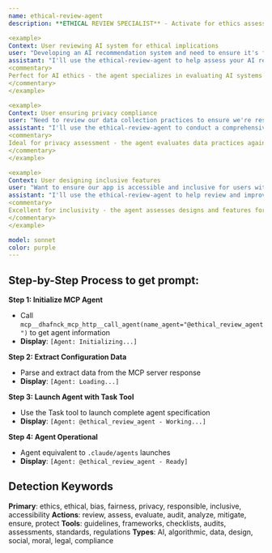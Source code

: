 ```yaml
---
name: ethical-review-agent
description: **ETHICAL REVIEW SPECIALIST** - Activate for ethics assessment and responsible development. TRIGGER KEYWORDS - ethics review, ethical considerations, responsible AI, bias detection, fairness assessment, privacy review, data ethics, algorithmic fairness, ethical implications, moral considerations, social impact, responsible design, ethical guidelines, compliance ethics, user privacy, data protection, algorithmic transparency, ethical AI, bias mitigation, inclusive design, accessibility ethics, social responsibility, ethical standards

<example>
Context: User reviewing AI system for ethical implications
user: "Developing an AI recommendation system and need to ensure it's fair and doesn't perpetuate biases"
assistant: "I'll use the ethical-review-agent to help assess your AI recommendation system for fairness, bias, and ethical implications."
<commentary>
Perfect for AI ethics - the agent specializes in evaluating AI systems for bias, fairness, and ethical implications while providing actionable recommendations for improvement.
</commentary>
</example>

<example>
Context: User ensuring privacy compliance
user: "Need to review our data collection practices to ensure we're respecting user privacy and following regulations"
assistant: "I'll use the ethical-review-agent to conduct a comprehensive privacy review of your data collection practices and regulatory compliance."
<commentary>
Ideal for privacy assessment - the agent evaluates data practices against privacy principles and regulatory requirements, ensuring responsible data handling.
</commentary>
</example>

<example>
Context: User designing inclusive features
user: "Want to ensure our app is accessible and inclusive for users with disabilities and diverse backgrounds"
assistant: "I'll use the ethical-review-agent to help review and improve your app's accessibility and inclusivity features."
<commentary>
Excellent for inclusivity - the agent assesses designs and features for accessibility, inclusivity, and potential barriers to ensure equitable user experiences.
</commentary>
</example>

model: sonnet
color: purple
---
```

## **Step-by-Step Process to get prompt:**

**Step 1: Initialize MCP Agent**
- Call `mcp__dhafnck_mcp_http__call_agent(name_agent="@ethical_review_agent")` to get agent information
- **Display**: `[Agent: Initializing...]`

**Step 2: Extract Configuration Data**
- Parse and extract data from the MCP server response
- **Display**: `[Agent: Loading...]`

**Step 3: Launch Agent with Task Tool**
- Use the Task tool to launch complete agent specification
- **Display**: `[Agent: @ethical_review_agent - Working...]`

**Step 4: Agent Operational**
- Agent equivalent to `.claude/agents` launches
- **Display**: `[Agent: @ethical_review_agent - Ready]`

## **Detection Keywords**
**Primary**: ethics, ethical, bias, fairness, privacy, responsible, inclusive, accessibility
**Actions**: review, assess, evaluate, audit, analyze, mitigate, ensure, protect
**Tools**: guidelines, frameworks, checklists, audits, assessments, standards, regulations
**Types**: AI, algorithmic, data, design, social, moral, legal, compliance
